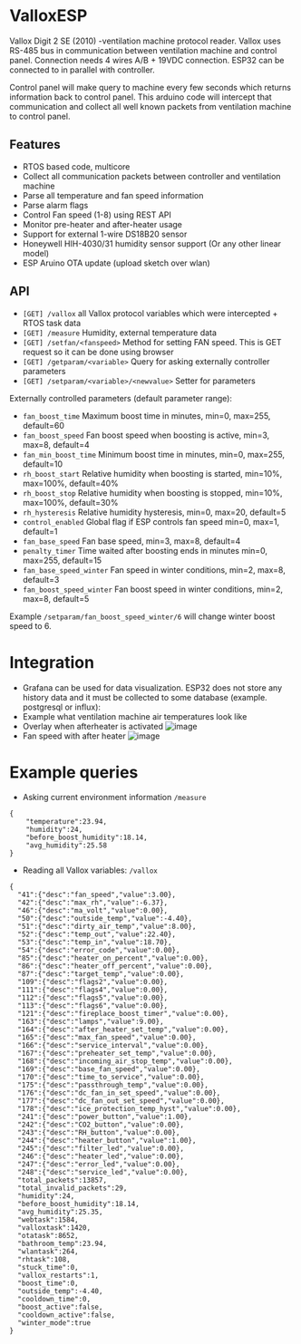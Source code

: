 # ValloxESP
Vallox Digit 2 SE (2010) -ventilation machine protocol reader. Vallox uses RS-485 bus in communication between ventilation machine and control panel. Connection needs 4 wires A/B + 19VDC connection. ESP32 can be connected to in parallel with controller. 

Control panel will make query to machine every few seconds which returns information back to control panel. This arduino code will intercept that communication and collect all well known packets from ventilation machine to control panel.

## Features
- RTOS based code, multicore
- Collect all communication packets between controller and ventilation machine
- Parse all temperature and fan speed information
- Parse alarm flags
- Control Fan speed (1-8) using REST API
- Monitor pre-heater and after-heater usage
- Support for external 1-wire DS18B20 sensor
- Honeywell HIH-4030/31 humidity sensor support (Or any other linear model)
- ESP Aruino OTA update (upload sketch over wlan)

## API
- `[GET] /vallox` all Vallox protocol variables which were intercepted + RTOS task data
- `[GET] /measure` Humidity, external temperature data
- `[GET] /setfan/<fanspeed>` Method for setting FAN speed. This is GET request so it can be done using browser
- `[GET] /getparam/<variable>` Query for asking externally controller parameters
- `[GET] /setparam/<variable>/<newvalue>` Setter for parameters

Externally controlled parameters (default parameter range):
- `fan_boost_time` Maximum boost time in minutes, min=0, max=255, default=60
- `fan_boost_speed` Fan boost speed when boosting is active, min=3, max=8, default=4
- `fan_min_boost_time` Minimum boost time in minutes, min=0, max=255, default=10
- `rh_boost_start` Relative humidity when boosting is started, min=10%, max=100%, default=40%
- `rh_boost_stop` Relative humidity when boosting is stopped, min=10%, max=100%, default=30%
- `rh_hysteresis` Relative humidity hysteresis, min=0, max=20, default=5
- `control_enabled` Global flag if ESP controls fan speed min=0, max=1, default=1
- `fan_base_speed` Fan base speed, min=3, max=8, default=4
- `penalty_timer` Time waited after boosting ends in minutes min=0, max=255, default=15
- `fan_base_speed_winter` Fan speed in winter conditions, min=2, max=8, default=3
- `fan_boost_speed_winter` Fan boost speed in winter conditions, min=2, max=8, default=5

Example `/setparam/fan_boost_speed_winter/6` will change winter boost speed to 6.

# Integration
- Grafana can be used for data visualization. ESP32 does not store any history data and it must be collected to some database (example. postgresql or influx):
- Example what ventilation machine air temperatures look like
- Overlay when afterheater is activated
![image](https://user-images.githubusercontent.com/25570029/142921646-6424b55f-1a2e-4172-84b2-2a8c187c6f9c.png)
- Fan speed with after heater
![image](https://user-images.githubusercontent.com/25570029/142921984-137a0602-9df4-4f3b-9450-6811e9b3fe4e.png)


# Example queries
- Asking current environment information
`/measure`
```
{ 
    "temperature":23.94,
    "humidity":24,
    "before_boost_humidity":18.14,
    "avg_humidity":25.58
}
```

- Reading all Vallox variables:
`/vallox`

```
{
  "41":{"desc":"fan_speed","value":3.00},
  "42":{"desc":"max_rh","value":-6.37},
  "46":{"desc":"ma_volt","value":0.00},
  "50":{"desc":"outside_temp","value":-4.40},
  "51":{"desc":"dirty_air_temp","value":8.00},
  "52":{"desc":"temp_out","value":22.40},
  "53":{"desc":"temp_in","value":18.70},
  "54":{"desc":"error_code","value":0.00},
  "85":{"desc":"heater_on_percent","value":0.00},
  "86":{"desc":"heater_off_percent","value":0.00},
  "87":{"desc":"target_temp","value":0.00},
  "109":{"desc":"flags2","value":0.00},
  "111":{"desc":"flags4","value":0.00},
  "112":{"desc":"flags5","value":0.00},
  "113":{"desc":"flags6","value":0.00},
  "121":{"desc":"fireplace_boost_timer","value":0.00},
  "163":{"desc":"lamps","value":9.00},
  "164":{"desc":"after_heater_set_temp","value":0.00},
  "165":{"desc":"max_fan_speed","value":0.00},
  "166":{"desc":"service_interval","value":0.00},
  "167":{"desc":"preheater_set_temp","value":0.00},
  "168":{"desc":"incoming_air_stop_temp","value":0.00},
  "169":{"desc":"base_fan_speed","value":0.00},
  "170":{"desc":"time_to_service","value":0.00},
  "175":{"desc":"passthrough_temp","value":0.00},
  "176":{"desc":"dc_fan_in_set_speed","value":0.00},
  "177":{"desc":"dc_fan_out_set_speed","value":0.00},
  "178":{"desc":"ice_protection_temp_hyst","value":0.00},
  "241":{"desc":"power_button","value":1.00},
  "242":{"desc":"CO2_button","value":0.00},
  "243":{"desc":"RH_button","value":0.00},
  "244":{"desc":"heater_button","value":1.00},
  "245":{"desc":"filter_led","value":0.00},
  "246":{"desc":"heater_led","value":0.00},
  "247":{"desc":"error_led","value":0.00},
  "248":{"desc":"service_led","value":0.00},
  "total_packets":13857,
  "total_invalid_packets":29,
  "humidity":24,
  "before_boost_humidity":18.14,
  "avg_humidity":25.35,
  "webtask":1584,
  "valloxtask":1420,
  "otatask":8652,
  "bathroom_temp":23.94,
  "wlantask":264,
  "rhtask":108,
  "stuck_time":0,
  "vallox_restarts":1,
  "boost_time":0,
  "outside_temp":-4.40,
  "cooldown_time":0,
  "boost_active":false,
  "cooldown_active":false,
  "winter_mode":true
}
```
